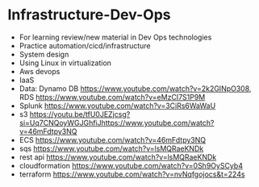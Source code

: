 # Infrastructure-Dev-Ops
- For learning review/new material in Dev Ops technologies 
- Practice automation/cicd/infrastructure
- System design
- Using Linux in virtualization
- Aws devops
- IaaS
- Data: Dynamo DB https://www.youtube.com/watch?v=2k2GINpO308, RDS https://www.youtube.com/watch?v=eMzCI7S1P9M
- Splunk https://www.youtube.com/watch?v=3CiRs6WaWaU
- s3 https://youtu.be/tfU0JEZjcsg?si=Uq7CNQoyWGJGhfiJhttps://www.youtube.com/watch?v=46mFdtpy3NQ
- ECS https://www.youtube.com/watch?v=46mFdtpy3NQ
-  sqs https://www.youtube.com/watch?v=lsMQRaeKNDk
-  rest api https://www.youtube.com/watch?v=lsMQRaeKNDk
-  cloudformation https://www.youtube.com/watch?v=0Sh9OySCyb4
-  terraform https://www.youtube.com/watch?v=nvNqfgojocs&t=224s
  
